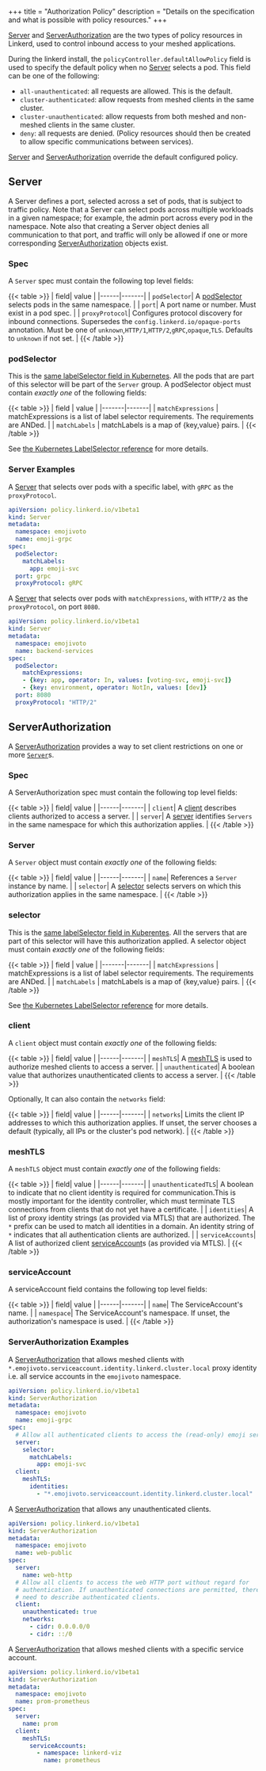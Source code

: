 +++
title = "Authorization Policy"
description = "Details on the specification and what is possible with policy resources."
+++

[Server](#server) and [ServerAuthorization](#serverauthorization) are the two types
of policy resources in Linkerd, used to control inbound access to your meshed
applications.

During the linkerd install, the `policyController.defaultAllowPolicy` field is used
to specify the default policy when no [Server](#server) selects a pod.
This field can be one of the following:

- `all-unauthenticated`: all requests are allowed. This is the default.
- `cluster-authenticated`: allow requests from meshed clients in the same cluster.
- `cluster-unauthenticated`: allow requests from both meshed and non-meshed clients
  in the same cluster.
- `deny`: all requests are denied. (Policy resources should then be created to
  allow specific communications between services).

[Server](#server) and [ServerAuthorization](#serverauthorization) override the default
configured policy.

## Server

A Server defines a port, selected across a set of pods, that is subject
to traffic policy. Note that a Server can select pods across multiple workloads
in a given namespace; for example, the admin port across every pod in the namespace.
Note also that creating a Server object denies all communication to that port, and
traffic will only be allowed if one or more corresponding [ServerAuthorization](#serverauthorization)
objects exist.

### Spec

A `Server` spec must contain the following top level fields:

{{< table >}}
| field| value |
|------|-------|
| `podSelector`| A [podSelector](#podselector) selects pods in the same namespace. |
| `port`| A port name or number. Must exist in a pod spec. |
| `proxyProtocol`| Configures protocol discovery for inbound connections. Supersedes the `config.linkerd.io/opaque-ports` annotation. Must be one of `unknown`,`HTTP/1`,`HTTP/2`,`gRPC`,`opaque`,`TLS`. Defaults to `unknown` if not set. |
{{< /table >}}

### podSelector

This is the [same labelSelector field in Kubernetes](https://kubernetes.io/docs/reference/kubernetes-api/common-definitions/label-selector/#LabelSelector).
All the pods that are part of this selector will be part of the `Server` group.
A podSelector object must contain _exactly one_ of the following fields:

{{< table >}}
| field | value |
|-------|-------|
| `matchExpressions` | matchExpressions is a list of label selector requirements. The requirements are ANDed. |
| `matchLabels` | matchLabels is a map of {key,value} pairs. |
{{< /table >}}

See [the Kubernetes LabelSelector reference](https://kubernetes.io/docs/reference/kubernetes-api/common-definitions/label-selector/#LabelSelector)
for more details.

### Server Examples

A [Server](#server) that selects over pods with a specific label, with `gRPC` as
the `proxyProtocol`.

```yaml
apiVersion: policy.linkerd.io/v1beta1
kind: Server
metadata:
  namespace: emojivoto
  name: emoji-grpc
spec:
  podSelector:
    matchLabels:
      app: emoji-svc
  port: grpc
  proxyProtocol: gRPC
```

A [Server](#server) that selects over pods with `matchExpressions`, with `HTTP/2`
as the `proxyProtocol`, on port `8080`.

```yaml
apiVersion: policy.linkerd.io/v1beta1
kind: Server
metadata:
  namespace: emojivoto
  name: backend-services
spec:
  podSelector:
    matchExpressions:
    - {key: app, operator: In, values: [voting-svc, emoji-svc]}
    - {key: environment, operator: NotIn, values: [dev]}
  port: 8080
  proxyProtocol: "HTTP/2"
```

## ServerAuthorization

A [ServerAuthorization](#serverauthorization) provides a way to set client
restrictions on one or more [`Server`](#server)s.

### Spec

A ServerAuthorization spec must contain the following top level fields:

{{< table >}}
| field| value |
|------|-------|
| `client`| A [client](#client) describes clients authorized to access a server. |
| `server`| A [server](#server) identifies `Servers` in the same namespace for which this authorization applies. |
{{< /table >}}

### Server

A `Server` object must contain _exactly one_ of the following fields:

{{< table >}}
| field| value |
|------|-------|
| `name`| References a `Server` instance by name. |
| `selector`| A [selector](#selector) selects servers on which this authorization applies in the same namespace. |
{{< /table >}}

### selector

This is the [same labelSelector field in Kuberentes](https://kubernetes.io/docs/reference/kubernetes-api/common-definitions/label-selector/#LabelSelector).
All the servers that are part of this selector will have this authorization applied.
A selector object must contain _exactly one_ of the following fields:

{{< table >}}
| field | value |
|-------|-------|
| `matchExpressions` | matchExpressions is a list of label selector requirements. The requirements are ANDed. |
| `matchLabels` | matchLabels is a map of {key,value} pairs. |
{{< /table >}}

See [the Kubernetes LabelSelector reference](https://kubernetes.io/docs/reference/kubernetes-api/common-definitions/label-selector/#LabelSelector)
for more details.

### client

A `client` object must contain _exactly one_ of the following fields:

{{< table >}}
| field| value |
|------|-------|
| `meshTLS`| A [meshTLS](#meshtls) is used to authorize meshed clients to access a server. |
| `unauthenticated`| A boolean value that authorizes unauthenticated clients to access a server. |
{{< /table >}}

Optionally, It can also contain the `networks` field:

{{< table >}}
| field| value |
|------|-------|
| `networks`| Limits the client IP addresses to which this authorization applies. If unset, the server chooses a default (typically, all IPs or the cluster's pod network). |
{{< /table >}}

### meshTLS

A `meshTLS` object must contain _exactly one_ of the following fields:

{{< table >}}
| field| value |
|------|-------|
| `unauthenticatedTLS`| A boolean to indicate that no client identity is required for communication.This is mostly important for the identity controller, which must terminate TLS connections from clients that do not yet have a certificate. |
| `identities`| A list of proxy identity strings (as provided via MTLS) that are authorized. The `*` prefix can be used to match all identities in a domain. An identity string of `*` indicates that all authentication clients are authorized. |
| `serviceAccounts`| A list of authorized client [serviceAccount](#serviceAccount)s (as provided via MTLS). |
{{< /table >}}

### serviceAccount

A serviceAccount field contains the following top level fields:

{{< table >}}
| field| value |
|------|-------|
| `name`| The ServiceAccount's name. |
| `namespace`| The ServiceAccount's namespace. If unset, the authorization's namespace is used. |
{{< /table >}}

### ServerAuthorization Examples

A [ServerAuthorization](#serverauthorization) that allows meshed clients with
`*.emojivoto.serviceaccount.identity.linkerd.cluster.local` proxy identity i.e. all
service accounts in the `emojivoto` namespace.

```yaml
apiVersion: policy.linkerd.io/v1beta1
kind: ServerAuthorization
metadata:
  namespace: emojivoto
  name: emoji-grpc
spec:
  # Allow all authenticated clients to access the (read-only) emoji service.
  server:
    selector:
      matchLabels:
        app: emoji-svc
  client:
    meshTLS:
      identities:
        - "*.emojivoto.serviceaccount.identity.linkerd.cluster.local"
```

A [ServerAuthorization](#serverauthorization) that allows any unauthenticated
clients.

```yaml
apiVersion: policy.linkerd.io/v1beta1
kind: ServerAuthorization
metadata:
  namespace: emojivoto
  name: web-public
spec:
  server:
    name: web-http
  # Allow all clients to access the web HTTP port without regard for
  # authentication. If unauthenticated connections are permitted, there is no
  # need to describe authenticated clients.
  client:
    unauthenticated: true
    networks:
      - cidr: 0.0.0.0/0
      - cidr: ::/0
```

A [ServerAuthorization](#serverauthorization) that allows meshed clients with a
specific service account.

```yaml
apiVersion: policy.linkerd.io/v1beta1
kind: ServerAuthorization
metadata:
  namespace: emojivoto
  name: prom-prometheus
spec:
  server:
    name: prom
  client:
    meshTLS:
      serviceAccounts:
        - namespace: linkerd-viz
          name: prometheus
```

